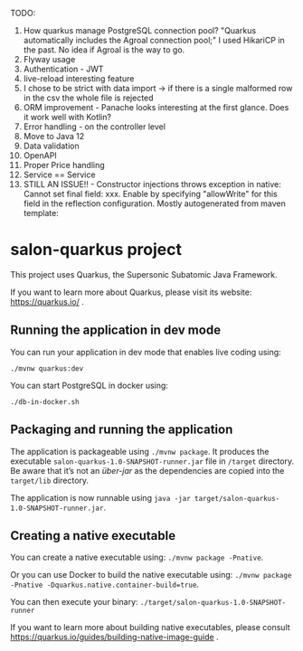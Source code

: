 TODO: 
1. How quarkus manage PostgreSQL connection pool? "Quarkus automatically includes the Agroal connection pool;"
    I used HikariCP in the past. No idea if Agroal is the way to go. 
1. Flyway usage
1. Authentication - JWT
1. live-reload interesting feature
1. I chose to be strict with data import -> if there is a single malformed row in the csv the whole file is rejected
1. ORM improvement - Panache looks interesting at the first glance. Does it work well with Kotlin?
1. Error handling - on the controller level
1. Move to Java 12
1. Data validation
1. OpenAPI 
1. Proper Price handling
1. Service == Service
1. STILL AN ISSUE!! - Constructor injections throws exception in native: Cannot set final field: xxx. Enable by specifying "allowWrite" for this field in the reflection configuration. 
Mostly autogenerated from maven template: 
# salon-quarkus project

This project uses Quarkus, the Supersonic Subatomic Java Framework.

If you want to learn more about Quarkus, please visit its website: https://quarkus.io/ .

## Running the application in dev mode

You can run your application in dev mode that enables live coding using:
```
./mvnw quarkus:dev
```

You can start PostgreSQL in docker using: 
```
./db-in-docker.sh
```
## Packaging and running the application

The application is packageable using `./mvnw package`.
It produces the executable `salon-quarkus-1.0-SNAPSHOT-runner.jar` file in `/target` directory.
Be aware that it’s not an _über-jar_ as the dependencies are copied into the `target/lib` directory.

The application is now runnable using `java -jar target/salon-quarkus-1.0-SNAPSHOT-runner.jar`.

## Creating a native executable

You can create a native executable using: `./mvnw package -Pnative`.

Or you can use Docker to build the native executable using: `./mvnw package -Pnative -Dquarkus.native.container-build=true`.

You can then execute your binary: `./target/salon-quarkus-1.0-SNAPSHOT-runner`

If you want to learn more about building native executables, please consult https://quarkus.io/guides/building-native-image-guide .